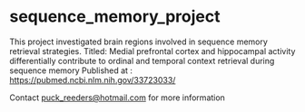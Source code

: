 # sequence_memory_project

This project investigated brain regions involved in sequence memory retrieval strategies.
Titled: Medial prefrontal cortex and hippocampal activity differentially contribute to ordinal and temporal context retrieval during sequence memory
Published at : https://pubmed.ncbi.nlm.nih.gov/33723033/

Contact puck_reeders@hotmail.com for more information
